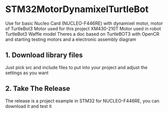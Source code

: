 # STM32MotorDynamixelTurtleBot
Use for basic Nucleo Card (NUCLEO-F446RE) with dynamixel motor, motor of TurtleBot3
Motor used for this project XM430-210T
Motor used in robot TurtleBot3 Waffle model
Theres a doc based on TurtleBOT3 with OpenCR and starting testing motors and a electronic assembly diagram

## 1. Download library files
Just pick src and include files to put into your project and adjust the settings as you want

## 2. Take The Release
The release is a project example in STM32 for NUCLEO-F446RE, you can download it and test it
